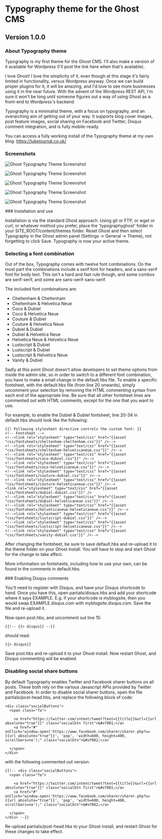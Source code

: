 # Typography theme for the Ghost CMS
## Version 1.0.0

### About Typography theme

Typography is my first theme for the Ghost CMS. I'll also make a version of it available for Wordpress (I'll post the link here when that's available).

I love Ghost! I love the simplicity of it, even though at this stage it's fairly limited in functionality, versus Wordpress anyway. Once we can build proper plugins for it, it will be amazing, and I'd love to see more businesses using it in the near future. With the advent of the Wordpress REST API, I'm sure it won't be long until someone figures out a way of using Ghost as a front-end to Wordpress's backend.

Typography is a minimalist theme, with a focus on typography, and an overarching aim of getting out of your way. It supports blog cover images, post feature images, social sharing on Facebook and Twitter, Disqus comment integration, and is fully mobile-ready.

You can access a fully working install of the Typography theme at my own blog: https://lukejournal.co.uk/

### Screenshots

![Ghost Typography Theme Screenshot](https://raw.githubusercontent.com/lukenicohen/ghost-typography-theme/master/assets/images/screenshots/typography-homepage.jpg)

![Ghost Typography Theme Screenshot](https://raw.githubusercontent.com/lukenicohen/ghost-typography-theme/master/assets/images/screenshots/typography-post.jpg)

![Ghost Typography Theme Screenshot](https://raw.githubusercontent.com/lukenicohen/ghost-typography-theme/master/assets/images/screenshots/typography-list.jpg)

![Ghost Typography Theme Screenshot](https://raw.githubusercontent.com/lukenicohen/ghost-typography-theme/master/assets/images/screenshots/typography-page.jpg)

![Ghost Typography Theme Screenshot](https://raw.githubusercontent.com/lukenicohen/ghost-typography-theme/master/assets/images/screenshots/typography-author.jpg)

### Installation and use

Installation is via the standard Ghost approach. Using git or FTP, or wget or curl, or whatever method you prefer, place the 'typographyghost' folder in your SITE_ROOT/content/themes folder. Reset Ghost and then select Typography in the Ghost admin panel (Settings -> General -> Theme), not forgetting to click Save. Typography is now your active theme.

### Selecting a font combination

Out of the box, Typography comes with twelve font combinations. On the most part the combinations include a serif font for headers, and a sans-serif font for body text. This isn't a hard and fast rule though, and some combos are serif-serif, and some are sans-serif-sans-serif.

The included font combinations are:

- Cheltenham & Cheltenham
- Cheltenham & Helvetica Neue
- Coco & Dubiel
- Coco & Helvetica Neue
- Couture & Dubiel
- Couture & Helvetica Neue
- Dubiel & Dubiel
- Dubiel & Helvetica Neue
- Helvetica Neue & Helvetica Neue
- Lustscript & Dubiel
- Lustscript & Dubiel
- Lustscript & Helvetica Neue
- Vanity & Dubiel

Sadly at this point Ghost doesn't allow developers to set theme options from inside the admin site, so in order to switch to a different font combination, you have to make a small change in the default.hbs file. To enable a specific fontsheet, with the default.hbs file (from line 20 onwards), simply uncomment your selection by removing the HTML commenting syntax from each end of the appropriate line. Be sure that all other fontsheet lines are commented out with HTML comments, except for the one that you want to use.

For example, to enable the Dubiel & Dubiel fontsheet, line 20-34 in default.hbs should look like the following:

```
{{! Following stylesheet directive controls the custom font: }}
<!-- Fontsheet -->
<!--<link rel="stylesheet" type="text/css" href="{{asset "css/fontsheets/cheltenham-cheltenham.css"}}" />-->
<!--<link rel="stylesheet" type="text/css" href="{{asset "css/fontsheets/cheltenham-helveticaneue.css"}}" />-->
<!--<link rel="stylesheet" type="text/css" href="{{asset "css/fontsheets/coco-dubiel.css"}}" />-->
<!--<link rel="stylesheet" type="text/css" href="{{asset "css/fontsheets/coco-helveticaneue.css"}}" />-->
<!--<link rel="stylesheet" type="text/css" href="{{asset "css/fontsheets/couture-dubiel.css"}}" />-->
<!--<link rel="stylesheet" type="text/css" href="{{asset "css/fontsheets/couture-helveticaneue.css"}}" />-->
<link rel="stylesheet" type="text/css" href="{{asset "css/fontsheets/dubiel-dubiel.css"}}" />
<!--<link rel="stylesheet" type="text/css" href="{{asset "css/fontsheets/dubiel-helveticaneue.css"}}" />-->
<!--<link rel="stylesheet" type="text/css" href="{{asset "css/fontsheets/helveticaneue-helveticaneue.css"}}" />-->
<!--<link rel="stylesheet" type="text/css" href="{{asset "css/fontsheets/lustscript-dubiel.css"}}" />-->
<!--<link rel="stylesheet" type="text/css" href="{{asset "css/fontsheets/lustscript-helveticaneue.css"}}" />-->
<!--<link rel="stylesheet" type="text/css" href="{{asset "css/fontsheets/vanity-dubiel.css"}}" />-->
```

After changing the fontsheet, be sure to save default.hbs and re-upload it to the theme folder on your Ghost install. You will have to stop and start Ghost for the change to take affect.

More information on fontsheets, including how to use your own, can be found in the comments in default.hbs.

### Enabling Disqus comments

You'll need to register with Disqus, and have your Disqus shortcode to hand. Once you have this, open partials/disqus.hbs and add your shortcode where it says EXAMPLE. E.g. if your shortcode is myblogsite, then you would swap EXAMPLE.disqus.com with myblogsite.disqus.com. Save the file and re-upload it.

Now open post.hbs, and uncomment out line 15:

```
{{!-- {{> disqus}} --}}
```

should read:

```
{{> disqus}}
```

Save post.hbs and re-upload it to your Ghost install. Now restart Ghost, and Disqus commenting will be enabled.

### Disabling social share buttons

By default Typography enables Twitter and Facebook sharer buttons on all posts. These both rely on the various Javascript APIs provided by Twitter and Facebook. In order to disable social sharer buttons, open the file partials/post-head.hbs, and replace the following block of code:

```
<div class="socialButtons">
  <span class="fa">

    <a href="https://twitter.com/intent/tweet?text={{title}}&url={{url absolute="true"}}" class="socialbtn first">&#xf081;</a>
    <a href="#" onClick="window.open('https://www.facebook.com/sharer/sharer.php?u={{url absolute="true"}}', 'pop', 'width=600, height=400, scrollbars=no');" class="socialbtn">&#xf082;</a>

  </span>
</div>
```

with the following commented out version:

```
{{!-- <div class="socialButtons">
  <span class="fa">

    <a href="https://twitter.com/intent/tweet?text={{title}}&url={{url absolute="true"}}" class="socialbtn first">&#xf081;</a>
    <a href="#" onClick="window.open('https://www.facebook.com/sharer/sharer.php?u={{url absolute="true"}}', 'pop', 'width=600, height=400, scrollbars=no');" class="socialbtn">&#xf082;</a>

  </span>
</div> --}}
```

Re-upload partials/post-head.hbs to your Ghost install, and restart Ghost for these changes to take effect.

